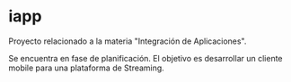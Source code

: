 # iapp
Proyecto relacionado a la materia "Integración de Aplicaciones".

Se encuentra en fase de planificación. El objetivo es desarrollar un cliente mobile para una plataforma de Streaming.
